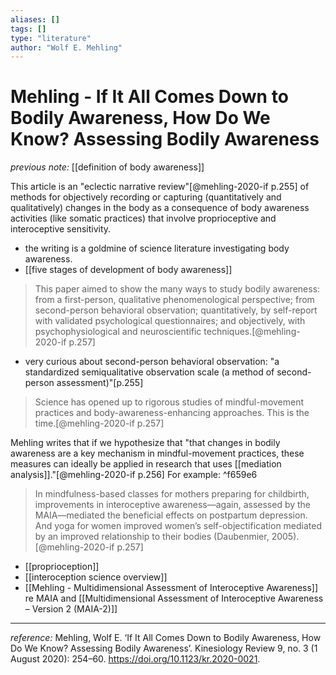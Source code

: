 ```yaml
---
aliases: []
tags: []
type: "literature"
author: "Wolf E. Mehling"
---
```


#  Mehling - If It All Comes Down to Bodily Awareness, How Do We Know? Assessing Bodily Awareness

_previous note:_ [[definition of body awareness]]

This article is an "eclectic narrative review"[@mehling-2020-if p.255] of methods for objectively recording or capturing (quantitatively and qualitatively) changes in the body as a consequence of body awareness activities (like somatic practices) that involve proprioceptive and interoceptive sensitivity.

- the writing is a goldmine of science literature investigating body awareness.
- [[five stages of development of body awareness]]

> This paper aimed to show the many ways to study bodily awareness: from a first-person, qualitative phenomenological perspective; from second-person behavioral observation; quantitatively, by self-report with validated psychological questionnaires; and objectively, with psychophysiological and neuroscientific techniques.[@mehling-2020-if p.257]

- very curious about second-person behavioral observation: "a standardized semiqualitative observation scale (a method of second-person assessment)"[p.255]

> Science has opened up to rigorous studies of mindful-movement practices and body-awareness-enhancing approaches. This is the time.[@mehling-2020-if p.257]

Mehling writes that if we hypothesize that "that changes in bodily awareness are a key mechanism in mindful-movement practices, these measures can ideally be applied in research that uses [[mediation analysis]]."[@mehling-2020-if p.256] For example: ^f659e6

> In mindfulness-based classes for mothers preparing for childbirth, improvements in interoceptive awareness—again, assessed by the MAIA—mediated the beneficial effects on postpartum depression. And yoga for women improved women’s self-objectification mediated by an improved relationship to their bodies (Daubenmier, 2005).[@mehling-2020-if p.257] 

- [[proprioception]]
- [[interoception science overview]]
- [[Mehling - Multidimensional Assessment of Interoceptive Awareness]] re MAIA and [[Multidimensional Assessment of Interoceptive Awareness – Version 2 (MAIA-2)]]

---

_reference:_ Mehling, Wolf E. ‘If It All Comes Down to Bodily Awareness, How Do We Know? Assessing Bodily Awareness’. Kinesiology Review 9, no. 3 (1 August 2020): 254–60. https://doi.org/10.1123/kr.2020-0021.
